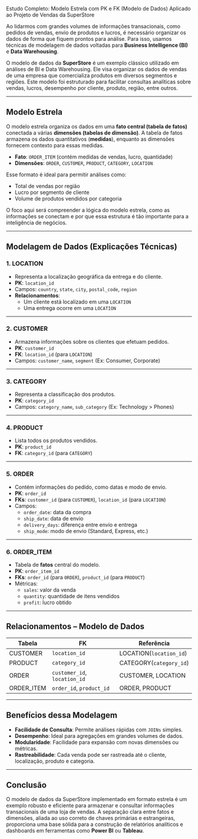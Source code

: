 Estudo Completo: Modelo Estrela com PK e FK (Modelo de Dados) Aplicado ao Projeto de Vendas da SuperStore

Ao lidarmos com grandes volumes de informações transacionais, como pedidos de vendas, envio de produtos e lucros, é necessário organizar os dados de forma que fiquem prontos para análise. Para isso, usamos técnicas de modelagem de dados voltadas para **Business Intelligence (BI)** e **Data Warehousing**.

O modelo de dados da **SuperStore** é um exemplo clássico utilizado em análises de BI e Data Warehousing. Ele visa organizar os dados de vendas de uma empresa que comercializa produtos em diversos segmentos e regiões. Este modelo foi estruturado para facilitar consultas analíticas sobre vendas, lucros, desempenho por cliente, produto, região, entre outros.

---

## Modelo Estrela

O modelo estrela organiza os dados em uma **fato central (tabela de fatos)** conectada a várias **dimensões (tabelas de dimensão)**. A tabela de fatos armazena os dados quantitativos (**medidas**), enquanto as dimensões fornecem contexto para essas medidas.

- **Fato**: `ORDER_ITEM` (contém medidas de vendas, lucro, quantidade)  
- **Dimensões**: `ORDER`, `CUSTOMER`, `PRODUCT`, `CATEGORY`, `LOCATION`

Esse formato é ideal para permitir análises como:

- Total de vendas por região  
- Lucro por segmento de cliente  
- Volume de produtos vendidos por categoria  

O foco aqui será compreender a lógica do modelo estrela, como as informações se conectam e por que essa estrutura é tão importante para a inteligência de negócios.

---

## Modelagem de Dados (Explicações Técnicas)

### 1. LOCATION
- Representa a localização geográfica da entrega e do cliente.
- **PK**: `location_id`
- Campos: `country`, `state`, `city`, `postal_code`, `region`
- **Relacionamentos**:
  - Um cliente está localizado em uma `LOCATION`
  - Uma entrega ocorre em uma `LOCATION`

---

### 2. CUSTOMER
- Armazena informações sobre os clientes que efetuam pedidos.
- **PK**: `customer_id`
- **FK**: `location_id` (para `LOCATION`)
- Campos: `customer_name`, `segment` (Ex: Consumer, Corporate)

---

### 3. CATEGORY
- Representa a classificação dos produtos.
- **PK**: `category_id`
- Campos: `category_name`, `sub_category` (Ex: Technology > Phones)

---

### 4. PRODUCT
- Lista todos os produtos vendidos.
- **PK**: `product_id`
- **FK**: `category_id` (para `CATEGORY`)

---

### 5. ORDER
- Contém informações do pedido, como datas e modo de envio.
- **PK**: `order_id`
- **FKs**: `customer_id` (para `CUSTOMER`), `location_id` (para `LOCATION`)
- Campos:
  - `order_date`: data da compra
  - `ship_date`: data de envio
  - `delivery_days`: diferença entre envio e entrega
  - `ship_mode`: modo de envio (Standard, Express, etc.)

---

### 6. ORDER_ITEM
- Tabela de **fatos** central do modelo.
- **PK**: `order_item_id`
- **FKs**: `order_id` (para `ORDER`), `product_id` (para `PRODUCT`)
- Métricas:
  - `sales`: valor da venda
  - `quantity`: quantidade de itens vendidos
  - `profit`: lucro obtido

---

##  Relacionamentos – Modelo de Dados

| Tabela        | FK                         | Referência                        |
|---------------|-----------------------------|-----------------------------------|
| CUSTOMER      | `location_id`              | LOCATION(`location_id`)           |
| PRODUCT       | `category_id`              | CATEGORY(`category_id`)           |
| ORDER         | `customer_id`, `location_id` | CUSTOMER, LOCATION               |
| ORDER_ITEM    | `order_id`, `product_id`   | ORDER, PRODUCT                    |

---

## Benefícios dessa Modelagem

- **Facilidade de Consulta**: Permite análises rápidas com `JOINs` simples.  
- **Desempenho**: Ideal para agregações em grandes volumes de dados.  
- **Modularidade**: Facilidade para expansão com novas dimensões ou métricas.  
- **Rastreabilidade**: Cada venda pode ser rastreada até o cliente, localização, produto e categoria.

---

## Conclusão

O modelo de dados da SuperStore implementado em formato estrela é um exemplo robusto e eficiente para armazenar e consultar informações transacionais de uma loja de vendas. A separação clara entre fatos e dimensões, aliada ao uso correto de chaves primárias e estrangeiras, proporciona uma base sólida para a construção de relatórios analíticos e dashboards em ferramentas como **Power BI** ou **Tableau**.
